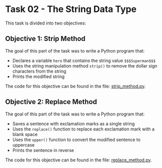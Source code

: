 # Task 02 - The String Data Type

This task is divided into two objectives:

## Objective 1: Strip Method

The goal of this part of the task was to write a Python program that:

- Declares a variable `hero` that contains the string value `$$$Superman$$$`
- Uses the string manipulation method `strip()` to remove the dollar sign characters from the string
- Prints the modified string

The code for this objective can be found in the file: [strip_method.py](https://github.com/G-o-r-a-n/Learning-Python/blob/main/Task%2002%20-%20The%20String%20Data%20Type/strip_method.py).

## Objective 2: Replace Method

The goal of this part of the task was to write a Python program that:

- Saves a sentence with exclamation marks as a single string
- Uses the `replace()` function to replace each exclamation mark with a blank space
- Uses the `upper()` function to convert the modified sentence to uppercase
- Prints the sentence in reverse

The code for this objective can be found in the file: [replace_method.py](https://github.com/G-o-r-a-n/Learning-Python/blob/main/Task%2002%20-%20The%20String%20Data%20Type/replace_method.py).